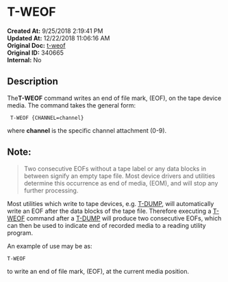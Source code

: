# T-WEOF

**Created At:** 9/25/2018 2:19:41 PM  
**Updated At:** 12/22/2018 11:06:16 AM  
**Original Doc:** [t-weof](https://docs.jbase.com/49399-tape/t-weof)  
**Original ID:** 340665  
**Internal:** No  


## Description

The**T-WEOF** command writes an end of file mark, (EOF), on the tape device media. The command takes the general form:

```
 T-WEOF {CHANNEL=channel}
```

where **channel** is the specific channel attachment (0-9).



## Note: 


> Two consecutive EOFs without a tape label or any data blocks in between signify an empty tape file. Most device drivers and utilities determine this occurrence as end of media, (EOM), and will stop any further processing.


Most utilities which write to tape devices, e.g. [T-DUMP](./../t-dump), will automatically write an EOF after the data blocks of the tape file. Therefore executing a [T-WEOF](./.) command after a [T-DUMP](./../t-dump) will produce two consecutive EOFs, which can then be used to indicate end of recorded media to a reading utility program.



An example of use may be as:

```
T-WEOF
```

to write an end of file mark, (EOF), at the current media position.
